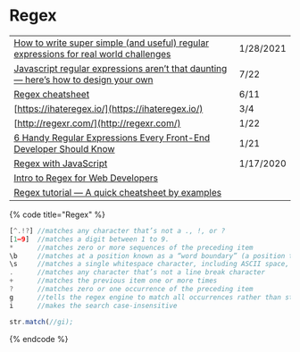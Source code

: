 # Regex

|  |  |
| :--- | :--- |
| [How to write super simple \(and useful\) regular expressions for real world challenges](https://zellwk.com/blog/simple-real-world-regex/?ck_subscriber_id=420572458) | 1/28/2021 |
| [Javascript regular expressions aren’t that daunting — here’s how to design your own](https://bestgamingpro.com/javascript-regular-expressions-arent-that-daunting-heres-how-to-design-your-own/) | 7/22 |
| [Regex cheatsheet](https://gomakethings.com/regex-cheatsheet/?mc_cid=7b2b275824&mc_eid=[UNIQID]) | 6/11 |
| [https://ihateregex.io/](https://ihateregex.io/) | 3/4 |
| [http://regexr.com/](http://regexr.com/) | 1/22 |
| [6 Handy Regular Expressions Every Front-End Developer Should Know](https://blog.bitsrc.io/6-handy-regular-expressions-every-front-end-developer-should-know-ac9e0c514b71) | 1/21 |
| [Regex with JavaScript](https://gomakethings.com/regex-with-javascript/?mc_cid=b8a79b9d38&mc_eid=e9174ba77f) | 1/17/2020 |
| [Intro to Regex for Web Developers](https://dev.to/chrisachard/intro-to-regex-for-web-developers-2fj4) |  |
| [Regex tutorial — A quick cheatsheet by examples](https://medium.com/factory-mind/regex-tutorial-a-simple-cheatsheet-by-examples-649dc1c3f285) |  |

{% code title="Regex" %}
```javascript
[^.!?] //matches any character that’s not a ., !, or ?
[1–9]  //matches a digit between 1 to 9.
*      //matches zero or more sequences of the preceding item
\b     //matches at a position known as a “word boundary” (a position that’s either followed or preceded by an ASCII letter, digit, or underscore).\b matches at a position known as a “word boundary” (a position that’s either followed or preceded by an ASCII letter, digit, or underscore).
\s     //matches a single whitespace character, including ASCII space, tab, line feed, carriage return, vertical tab, and form feed
.      //matches any character that’s not a line break character
+      //matches the previous item one or more times
?      //matches zero or one occurrence of the preceding item
g      //tells the regex engine to match all occurrences rather than stopping after the first match
i      //makes the search case-insensitive

str.match(//gi);
```
{% endcode %}

